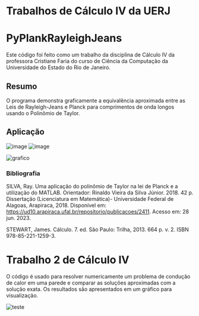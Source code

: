 # Trabalhos de Cálculo IV da UERJ

# PyPlankRayleighJeans
Este código foi feito como um trabalho da disciplina de Cálculo IV da professora Cristiane Faria do curso de Ciência da Computação da Universidade do Estado do Rio de Janeiro.

## Resumo <br>
O programa demonstra graficamente a equivalência aproximada entre as Leis de Rayleigh-Jeans e Planck para comprimentos de onda longos usando o Polinômio de Taylor.

## Aplicação <br>
![image](https://github.com/fael0306/calculo-iv-uerj/assets/25599308/549624d8-5617-43c4-aa5d-3fe38da9b099)
![image](https://github.com/fael0306/calculo-iv-uerj/assets/25599308/bc6d400f-7a53-4db5-8096-2b682eb26172)

![grafico](https://github.com/fael0306/calculo-iv-uerj/assets/25599308/9d5438ba-b832-40e0-a2d0-31ddf6e46b45)

### Bibliografia <br>
SILVA, Ray. Uma aplicação do polinômio de Taylor na lei de Planck e a utilização do MATLAB. Orientador: Rinaldo Vieira da Silva Júnior. 2018. 42 p. Dissertação (Licenciatura em Matemática)- Universidade Federal de Alagoas, Arapiraca, 2018. Disponível em: https://ud10.arapiraca.ufal.br/repositorio/publicacoes/2411. Acesso em: 28 jun. 2023.

STEWART, James. Cálculo. 7. ed. São Paulo: Trilha, 2013. 664 p. v. 2. ISBN 978-85-221-1259-3.

# Trabalho 2 de Cálculo IV

O código é usado para resolver numericamente um problema de condução de calor em uma parede e comparar as soluções aproximadas com a solução exata. Os resultados são apresentados em um gráfico para visualização.

![teste](https://github.com/fael0306/calculo-iv-uerj-trabalho2/assets/25599308/60937453-7d59-4e4b-9189-65bc231c358b)
